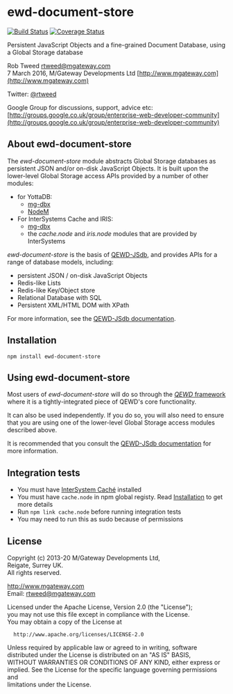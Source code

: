 # ewd-document-store

[![Build Status](https://travis-ci.org/robtweed/ewd-document-store.svg?branch=master)](https://travis-ci.org/robtweed/ewd-document-store) [![Coverage Status](https://coveralls.io/repos/github/robtweed/ewd-document-store/badge.svg?branch=master)](https://coveralls.io/github/robtweed/ewd-document-store?branch=master)

Persistent JavaScript Objects and a fine-grained Document Database, using a Global Storage database

Rob Tweed <rtweed@mgateway.com>  
7 March 2016, M/Gateway Developments Ltd [http://www.mgateway.com](http://www.mgateway.com)  

Twitter: [@rtweed](https://twitter.com/rtweed)

Google Group for discussions, support, advice etc: [http://groups.google.co.uk/group/enterprise-web-developer-community](http://groups.google.co.uk/group/enterprise-web-developer-community)


## About ewd-document-store

The *ewd-document-store* module abstracts Global Storage databases as persistent JSON and/or on-disk JavaScript Objects.  It is built upon the lower-level Global Storage access APIs provided by a number of other modules:

- for YottaDB:
  - [mg-dbx](https://github.com/chrisemunt/mg-dbx)
  - [NodeM](https://github.com/dlwicksell/nodem)
- For InterSystems Cache and IRIS:
  - [mg-dbx](https://github.com/chrisemunt/mg-dbx)
  - the *cache.node* and *iris.node* modules that are provided by InterSystems

*ewd-document-store* is the basis of [QEWD-JSdb](https://github.com/robtweed/qewd-jsdb), and provides APIs for a range of database models, including:

- persistent JSON / on-disk JavaScript Objects
- Redis-like Lists
- Redis-like Key/Object store
- Relational Database with SQL
- Persistent XML/HTML DOM with XPath

For more information, see the [QEWD-JSdb documentation](https://github.com/robtweed/qewd-jsdb).


## Installation

    npm install ewd-document-store


## Using ewd-document-store

Most users of *ewd-document-store* will do so through the [*QEWD* framework](https://github.com/robtweed/qewd)
where it is a tightly-integrated piece of QEWD's core functionality. 

It can also be used independently.  If you do so, you will also need to ensure that you are using one of the lower-level Global Storage access modules described above.

It is recommended that you consult the [QEWD-JSdb documentation](https://github.com/robtweed/qewd-jsdb) for more information.


## Integration tests

  * You must have [InterSystem Caché](http://www.intersystems.com/our-products/cache/cache-overview/) installed
  * You must have `cache.node` in npm global registy. Read [Installation](http://docs.intersystems.com/latest/csp/docbook/DocBook.UI.Page.cls?KEY=BXJS_intro#BXJS_intro_install) to get more details
  * Run `npm link cache.node` before running integration tests
  * You may need to run this as sudo because of permissions


## License

 Copyright (c) 2013-20 M/Gateway Developments Ltd,                           
 Reigate, Surrey UK.                                                      
 All rights reserved.                                                     
                                                                           
  http://www.mgateway.com                                                  
  Email: rtweed@mgateway.com                                               
                                                                           
                                                                           
  Licensed under the Apache License, Version 2.0 (the "License");          
  you may not use this file except in compliance with the License.         
  You may obtain a copy of the License at                                  
                                                                           
      http://www.apache.org/licenses/LICENSE-2.0                           
                                                                           
  Unless required by applicable law or agreed to in writing, software      
  distributed under the License is distributed on an "AS IS" BASIS,        
  WITHOUT WARRANTIES OR CONDITIONS OF ANY KIND, either express or implied. 
  See the License for the specific language governing permissions and      
   limitations under the License.  
